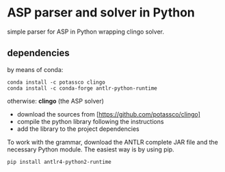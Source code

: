 # ASP parser and solver in Python

simple parser for ASP in Python wrapping clingo solver.

## dependencies

by means of conda:
```
conda install -c potassco clingo
conda install -c conda-forge antlr-python-runtime
``` 

otherwise: 
**clingo** (the ASP solver)
- download the sources from [https://github.com/potassco/clingo]
- compile the python library following the instructions
- add the library to the project dependencies 

To work with the grammar, download the ANTLR complete JAR file and the necessary Python module.
The easiest way is by using pip.

```
pip install antlr4-python2-runtime
```

